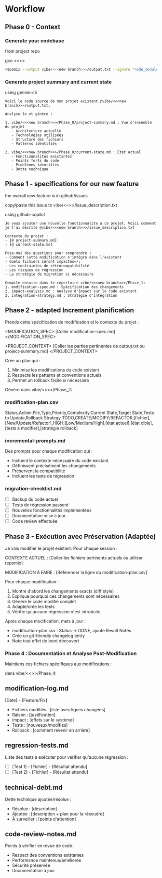 # Workflow

## Phase 0 - Context

### Generate your codebase

from project repo

gco <<<new branch>>>

```bash
repomix --output vibe/<<<new branch>>>/output.txt --ignore "node_modules,dist,build"
```

### Generate project summary and current state

using gemini-cli

```
Voici le code source de mon projet existant @vibe/<<<new branch>>>/output.txt. 

Analyse-le et génère :

1. vibe/<<<new branch>>>/Phase_0/project-summary.md : Vue d'ensemble du projet
   - Architecture actuelle
   - Technologies utilisées
   - Structure des fichiers
   - Patterns identifiés
   
2. vibe/<<<new branch>>>/Phase_0/current-state.md : État actuel
   - Fonctionnalités existantes
   - Points forts du code
   - Problèmes identifiés
   - Dette technique
```

## Phase 1 - specifications for our new feature

the overall new feature is in github/issues

copy/paste this issue to vibe/<<<new branch>>>/issue_description.txt

using github-copilot

```
Je veux ajouter une nouvelle fonctionnalite a ce projet. Voici comment je l'ai decrite @vibe/<<<new branch>>>/issue_description.txt

Contexte du projet :
- [@ project-summary.md]
- [@ current-state.md]

Pose-moi des questions pour comprendre :
- Comment cette modification s'intègre dans l'existant
- Quels fichiers seront impactés=/;
- Les contraintes de rétrocompatibilité
- Les risques de régression
- La stratégie de migration si nécessaire

Compile ensuite dans le repertoire vibe/<<<new branch>>>/Phase_1:
1. modification-spec.md : Spécification des changements
2. impact-analysis.md : Analyse d'impact sur le code existant
3. integration-strategy.md : Stratégie d'intégration
```
## Phase 2 - adapted Increment planification

Prends cette spécification de modification et le contexte du projet :

<MODIFICATION_SPEC>
[Coller modification-spec.md]
</MODIFICATION_SPEC>

<PROJECT_CONTEXT>
[Coller les parties pertinentes de output.txt ou project-summary.md]
</PROJECT_CONTEXT>

Crée un plan qui :
1. Minimise les modifications du code existant
2. Respecte les patterns et conventions actuels
3. Permet un rollback facile si nécessaire

Génère dans vibe/<<<new branch>>>/Phase_2:

### modification-plan.csv
Status,Action,File,Type,Priority,Complexity,Current State,Target State,Tests to Update,Rollback Strategy
TODO,CREATE/MODIFY/REFACTOR,[fichier],[New/Update/Refactor],HIGH,[Low/Medium/High],[état actuel],[état cible],[tests à modifier],[stratégie rollback]

### incremental-prompts.md
Des prompts pour chaque modification qui :
- Incluent le contexte nécessaire du code existant
- Définissent précisément les changements
- Préservent la compatibilité
- Incluent les tests de régression

### migration-checklist.md
- [ ] Backup du code actuel
- [ ] Tests de régression passent
- [ ] Nouvelles fonctionnalités implémentées
- [ ] Documentation mise à jour
- [ ] Code review effectuée

## Phase 3 - Exécution avec Préservation (Adaptée)


Je vais modifier le projet existant. Pour chaque session :

CONTEXTE ACTUEL :
[Coller les fichiers pertinents actuels ou utiliser repomix]

MODIFICATION À FAIRE :
[Référencer la ligne du modification-plan.csv]

Pour chaque modification :
1. Montre d'abord les changements exacts (diff style)
2. Explique pourquoi ces changements sont nécessaires
3. Génère le code modifié complet
4. Adapte/crée les tests
5. Vérifie qu'aucune régression n'est introduite

Après chaque modification, mets à jour :
- modification-plan.csv : Status → DONE, ajoute Result Notes
- Crée un git-friendly changelog entry
- Note tout effet de bord découvert

### Phase 4 : Documentation et Analyse Post-Modification

Maintiens ces fichiers spécifiques aux modifications :

dans vibe/<<<new branch>>>/Phase_4:

## modification-log.md
[Date] - [Feature/Fix]
- Fichiers modifiés : [liste avec lignes changées]
- Raison : [justification]
- Impact : [effets sur le système]
- Tests : [nouveaux/modifiés]
- Rollback : [comment revenir en arrière]

## regression-tests.md
Liste des tests à exécuter pour vérifier qu'aucune régression :
- [ ] [Test 1] - [Fichier] - [Résultat attendu]
- [ ] [Test 2] - [Fichier] - [Résultat attendu]

## technical-debt.md
Dette technique ajoutée/résolue :
- Résolue : [description]
- Ajoutée : [description + plan pour la résoudre]
- À surveiller : [points d'attention]

## code-review-notes.md
Points à vérifier en revue de code :
- Respect des conventions existantes
- Performance maintenue/améliorée
- Sécurité préservée
- Documentation à jour
